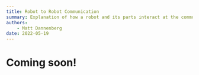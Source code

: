 ```yaml
---
title: Robot to Robot Communication
summary: Explanation of how a robot and its parts interact at the communcation layer.
authors:
    - Matt Dannenberg
date: 2022-05-19
---
```

# Coming soon!


